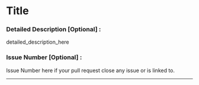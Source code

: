 # Title

### Detailed Description [Optional] :
detailed_description_here

### Issue Number [Optional] :
Issue Number here if your pull request close any issue or is linked to.

----